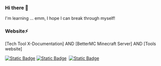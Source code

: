 ### Hi there 👋    

I'm learning ... emm, I hope I can break through myself!

### Website⚡

[Tech Tool X-Documentation] AND [BetterMC Minecraft Server]  AND  [Tools website]

[![Static Badge](https://img.shields.io/badge/Web-AwAFuns-brightgreen)](https://awafuns.cn)  [![Static Badge](https://img.shields.io/badge/Web-TaveRnce-brightgreen)](https://tavernce.shop/)  [![Static Badge](https://img.shields.io/badge/%E4%BB%A3%E7%90%86%E5%B7%A5%E5%85%B7-%E6%9C%BA%E5%9C%BA%E6%8E%A8%E8%8D%90-%E6%9C%BA%E5%9C%BA%E6%8E%A8%E8%8D%90?style=flat&labelColor=red&color=green&cacheSeconds=https%3A%2F%2Fre0xiaopa.github.io%2Fweb-demo%2F)](https://re0xiaopa.github.io/web-demo/)





  

<!--

### Hi there 👋    
**GULU-H/GULU-H** is a ✨ _special_ ✨ repository because its `README.md` (this file) appears on your GitHub profile.

Here are some ideas to get you started:

- 🔭 I’m currently working on ...
- 🌱 I’m currently learning ...
- 👯 I’m looking to collaborate on ...
- 🤔 I’m looking for help with ...
- 💬 Ask me about ...
- 📫 How to reach me: ...
- 😄 Pronouns: ...
- ⚡ Fun fact: ...
-->
